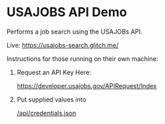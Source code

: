 # USAJOBS API Demo

Performs a job search using the USAJOBs API.

Live: https://usajobs-search.glitch.me/


Instructions for those running on their own machine: 
1. Request an API Key Here:

   https://developer.usajobs.gov/APIRequest/Index
2. Put supplied values into 

   [/api/credentials.json](https://github.com/raymondlaw/usajobs-api/blob/master/api/credentials.json)
